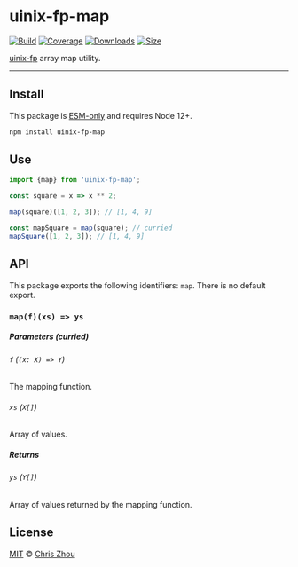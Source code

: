 # uinix-fp-map

[![Build][build-badge]][build]
[![Coverage][coverage-badge]][coverage]
[![Downloads][downloads-badge]][downloads]
[![Size][bundle-size-badge]][bundle-size]

[uinix-fp] array map utility.

---

## Install

This package is [ESM-only][] and requires Node 12+.

```sh
npm install uinix-fp-map
```

## Use

```js
import {map} from 'uinix-fp-map';

const square = x => x ** 2;

map(square)([1, 2, 3]); // [1, 4, 9]

const mapSquare = map(square); // curried
mapSquare([1, 2, 3]); // [1, 4, 9]
```

## API

This package exports the following identifiers: `map`.  There is no default export.

### `map(f)(xs) => ys`

##### Parameters (curried)

###### `f` (`(x: X) => Y`)
The mapping function.

###### `xs` (`X[]`)
Array of values.

##### Returns

###### `ys` (`Y[]`)
Array of values returned by the mapping function.

## License

[MIT][license] © [Chris Zhou][author]

<!-- project -->
[author]: https://github.com/chrisrzhou
[license]: https://github.com/uinix-js/uinix-fp/blob/main/license
[build]: https://github.com/uinix-js/uinix-fp/actions
[build-badge]: https://github.com/uinix-js/uinix-fp/workflows/main/badge.svg
[coverage]: https://codecov.io/github/uinix-js/uinix-fp
[coverage-badge]: https://img.shields.io/codecov/c/github/uinix-js/uinix-fp.svg
[downloads]: https://www.npmjs.com/package/uinix-fp-map
[downloads-badge]: https://img.shields.io/npm/dm/uinix-fp-map.svg
[bundle-size]: https://bundlephobia.com/result?p=uinix-fp-map
[bundle-size-badge]: https://img.shields.io/bundlephobia/minzip/uinix-fp-map.svg

<!-- defs -->
[ESM-only]: https://gist.github.com/sindresorhus/a39789f98801d908bbc7ff3ecc99d99c
[uinix-fp]: https://github.com/uinix-js/uinix-fp
